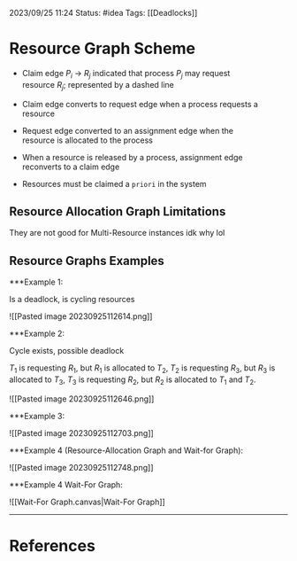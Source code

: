 2023/09/25 11:24
Status: #idea
Tags: [[Deadlocks]]

# Resource Graph Scheme

- Claim edge $P_i$ -> $R_j$ indicated that process $P_j$ may request  
resource $R_j$; represented by a dashed line  

- Claim edge converts to request edge when a process requests a 
resource  

- Request edge converted to an assignment edge when the  
resource is allocated to the process  

- When a resource is released by a process, assignment edge  
reconverts to a claim edge  

- Resources must be claimed a `priori` in the system

## Resource Allocation Graph Limitations

They are not good for Multi-Resource instances idk why lol

## Resource Graphs Examples

***Example 1: 

Is a deadlock, is cycling resources

![[Pasted image 20230925112614.png]]

***Example 2: 

Cycle exists, possible deadlock

$T_1$ is requesting $R_1$, but $R_1$ is allocated to $T_2$, $T_2$ is requesting $R_3$, but $R_3$ is allocated to $T_3$, $T_3$ is requesting $R_2$, but $R_2$ is allocated to $T_1$ and $T_2$.

![[Pasted image 20230925112646.png]]

***Example 3: 

![[Pasted image 20230925112703.png]]

***Example 4 (Resource-Allocation Graph and Wait-for Graph):

![[Pasted image 20230925112748.png]]

***Example 4 Wait-For Graph:

![[Wait-For Graph.canvas|Wait-For Graph]]

---
# References
